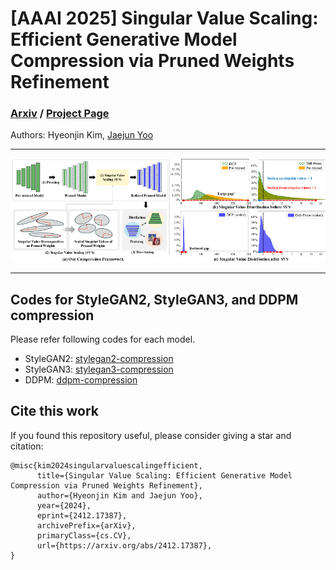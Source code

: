 # [AAAI 2025] Singular Value Scaling: Efficient Generative Model Compression via Pruned Weights Refinement

### [Arxiv](https://arxiv.org/abs/2412.17387) / [Project Page](https://hjinnkim.github.io/SVS_site/)

Authors: Hyeonjin Kim, [Jaejun Yoo](https://scholar.google.co.kr/citations?hl=en&user=7NBlQw4AAAAJ)

---
![imgs](assets/main_framework.png)

---

## Codes for StyleGAN2, StyleGAN3, and DDPM compression
Please refer following codes for each model.
- StyleGAN2: [stylegan2-compression](stylegan2-compression/)
- StyleGAN3: [stylegan3-compression](stylegan2-compression/)
- DDPM: [ddpm-compression](ddpm-compression/)

## Cite this work
If you found this repository useful, please consider giving a star and citation:
```
@misc{kim2024singularvaluescalingefficient,
      title={Singular Value Scaling: Efficient Generative Model Compression via Pruned Weights Refinement}, 
      author={Hyeonjin Kim and Jaejun Yoo},
      year={2024},
      eprint={2412.17387},
      archivePrefix={arXiv},
      primaryClass={cs.CV},
      url={https://arxiv.org/abs/2412.17387}, 
}
```
